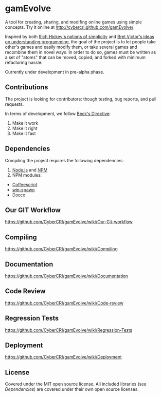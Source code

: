 gamEvolve
=========

A tool for creating, sharing, and modifing online games using simple concepts. Try it online at http://cybercri.github.com/gamEvolve/

Inspired by both [Rich Hickey's notions of simplicity] and [Bret Victor's ideas on understanding programming], the goal of the project is to let people take other's games and easily modify them, or take several games and recombine them in novel ways. In order to do so, games must be written as a set of "atoms" that can be moved, copied, and forked with minimum refactoring hassle.

Currently under development in pre-alpha phase.


Contributions
-------------

The project is looking for contributors: though testing, bug reports, and pull requests.

In terms of development, we follow [Beck's Directive]:

1. Make it work
2. Make it right
3. Make it fast


Dependencies
------------

Compiling the project requires the following dependencies:

1. [Node.js] and [NPM]
2. NPM modules:
  - [Coffeescript]
  - [win-spawn]
  - [Docco]


Our GIT Workflow
----------------

https://github.com/CyberCRI/gamEvolve/wiki/Our-Git-workflow


Compiling
----------

https://github.com/CyberCRI/gamEvolve/wiki/Compiling


Documentation
-------------

https://github.com/CyberCRI/gamEvolve/wiki/Documentation


Code Review
-----------

https://github.com/CyberCRI/gamEvolve/wiki/Code-review


Regression Tests
----------------

https://github.com/CyberCRI/gamEvolve/wiki/Regression-Tests


Deployment
----------

https://github.com/CyberCRI/gamEvolve/wiki/Deployment


License
-------

Covered under the MIT open source license. All included libraries (see _Dependencies_) are covered under their own open source licenses.


[GitHub Flow]: http://scottchacon.com/2011/08/31/github-flow.html
[Node.js]: http://nodejs.org/
[NPM]: https://npmjs.org/
[Coffeescript]: http://coffeescript.org/
[win-spawn]: https://npmjs.org/package/win-spawn
[Docco]: http://jashkenas.github.com/docco/
[Coffeescript Style Guide]: https://github.com/polarmobile/coffeescript-style-guide
[Javascript Style Guide]: http://google-styleguide.googlecode.com/svn/trunk/javascriptguide.xml#Naming
[Beck's Directive]: http://c2.com/cgi/wiki?MakeItWorkMakeItRightMakeItFast
[Rich Hickey's notions of simplicity]: http://www.infoq.com/presentations/Simple-Made-Easy
[Bret Victor's ideas on understanding programming]: http://worrydream.com/LearnableProgramming/